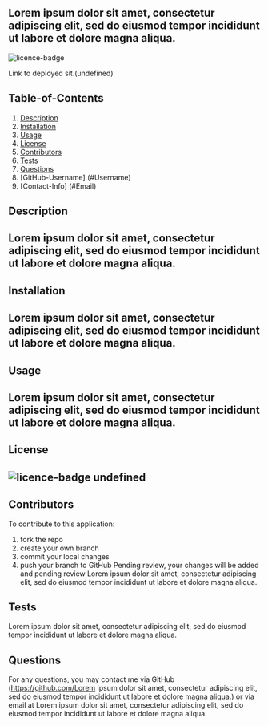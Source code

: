 
  ## Lorem ipsum dolor sit amet, consectetur adipiscing elit, sed do eiusmod tempor incididunt ut labore et dolore magna aliqua.

  
![licence-badge](http://img.shields.io/badge/license-Open-blue.svg)

  Link to deployed sit.(undefined)
  ## Table-of-Contents

  1. [Description](#Description)
  2. [Installation](#Installation)
  3. [Usage](#Usage)
  4. [License](#License)
  5. [Contributors](#Contributors)
  6. [Tests](#Tests)
  7. [Questions](#Questions)
  8. [GitHub-Username] (#Username)
  9. [Contact-Info] (#Email)
      
  ## Description
  Lorem ipsum dolor sit amet, consectetur adipiscing elit, sed do eiusmod tempor incididunt ut labore et dolore magna aliqua.
  ---
  ## Installation
  Lorem ipsum dolor sit amet, consectetur adipiscing elit, sed do eiusmod tempor incididunt ut labore et dolore magna aliqua.
  ---
  ## Usage
  Lorem ipsum dolor sit amet, consectetur adipiscing elit, sed do eiusmod tempor incididunt ut labore et dolore magna aliqua.
  ---
  ## License
  
![licence-badge](http://img.shields.io/badge/license-Open-blue.svg)
  undefined
  ---
  ## Contributors 
  To contribute to this application:
   1. fork the repo
   2. create your own branch 
   3. commit your local changes
   4. push your branch to GitHub
  Pending review, your changes will be added and pending review
  Lorem ipsum dolor sit amet, consectetur adipiscing elit, sed do eiusmod tempor incididunt ut labore et dolore magna aliqua.
  
  ## Tests
  Lorem ipsum dolor sit amet, consectetur adipiscing elit, sed do eiusmod tempor incididunt ut labore et dolore magna aliqua.

  ## Questions
  For any questions, you may contact me via GitHub (https://github.com/Lorem ipsum dolor sit amet, consectetur adipiscing elit, sed do eiusmod tempor incididunt ut labore et dolore magna aliqua.)
      or via email at Lorem ipsum dolor sit amet, consectetur adipiscing elit, sed do eiusmod tempor incididunt ut labore et dolore magna aliqua.
   
